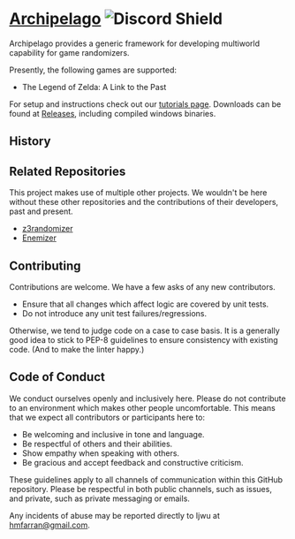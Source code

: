 # [Archipelago](https://archipelago.gg) ![Discord Shield](https://discordapp.com/api/guilds/731205301247803413/widget.png?style=shield)

Archipelago provides a generic framework for developing multiworld capability for game randomizers.

Presently, the following games are supported:
* The Legend of Zelda: A Link to the Past

For setup and instructions check out our [tutorials page](https://archipelago.gg/tutorial).
Downloads can be found at [Releases](https://github.com/Berserker66/MultiWorld-Utilities/releases), including compiled
windows binaries.

## History

## Related Repositories
This project makes use of multiple other projects. We wouldn't be here without these other repositories and the contributions of their developers, past and present.

* [z3randomizer](https://github.com/CaitSith2/z3randomizer)
* [Enemizer](https://github.com/Ijwu/Enemizer)

## Contributing
Contributions are welcome. We have a few asks of any new contributors.

* Ensure that all changes which affect logic are covered by unit tests. 
* Do not introduce any unit test failures/regressions.

Otherwise, we tend to judge code on a case to case basis. It is a generally good idea to stick to PEP-8 guidelines to ensure consistency with existing code. (And to make the linter happy.)

## Code of Conduct
We conduct ourselves openly and inclusively here. Please do not contribute to an environment which makes other people uncomfortable. This means that we expect all contributors or participants here to:

* Be welcoming and inclusive in tone and language.
* Be respectful of others and their abilities.
* Show empathy when speaking with others.
* Be gracious and accept feedback and constructive criticism.

These guidelines apply to all channels of communication within this GitHub repository. Please be respectful in both public channels, such as issues, and private, such as private messaging or emails.

Any incidents of abuse may be reported directly to Ijwu at hmfarran@gmail.com.
